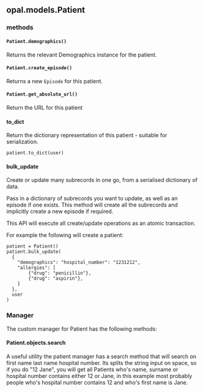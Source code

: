 ## opal.models.Patient

### methods

#### `Patient.demographics()`

Returns the relevant Demographics instance for the patient.

#### `Patient.create_episode()`

Returns a new `Episode` for this patient.

#### `Patient.get_absolute_url()`

Return the URL for this patient

#### to_dict

Return the dictionary representation of this patient - suitable for serialization.

    patient.to_dict(user)


#### bulk_update

Create or update many subrecords in one go, from a serialised dictionary of data.

Pass in a dictionary of subrecords you want to update, as well as an episode if one exists.
This method will create all the subrecords and implicitly create a new episode if required.

This API will execute all create/update operations as an atomic transaction.

For example the following will create a patient:

    patient = Patient()
    patient.bulk_update(
      {
        "demographics": "hospital_number": "1231212",
        "allergies": [
            {"drug": "penicillin"},
            {"drug": "aspirin"},
        ]
      },
      user
    )

### Manager

The custom manager for Patient has the following methods:

#### Patient.objects.search

A useful utility the patient manager has a search method that
will search on first name last name hospital number. Its splits the string input on space, so if you do "12 Jane", you will get all
Patients who's name, surname or hospital number contains either
12 or Jane, in this example most probably people who's hospital
number contains 12 and who's first name is Jane.
